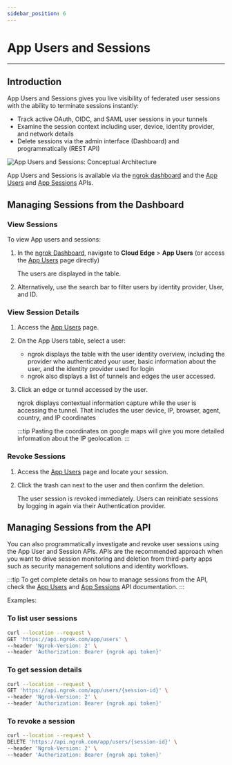 ```yaml
---
sidebar_position: 6
---
```


# App Users and Sessions
----------------

## Introduction

App Users and Sessions gives you live visibility of federated user sessions with the ability to terminate sessions instantly:

- Track active OAuth, OIDC, and SAML user sessions in your tunnels
- Examine the session context including user, device, identity provider, and network details
- Delete sessions via the admin interface (Dashboard) and programmatically (REST API)

![App Users and Sessions: Conceptual Architecture](/img/docs/app_user_session_diagram.png)

App Users and Sessions is available via the [ngrok dashboard](https://dashboard.ngrok.com/cloud-edge/app-users) and the [App Users](/docs/api/resources/application-users) and [App Sessions](/docs/api/resources/application-sessions) APIs.

## Managing Sessions from the Dashboard

### View Sessions

To view App users and sessions:

1. In the [ngrok Dashboard](https://dashboard.ngrok.com), navigate to **Cloud Edge** > **App Users** (or access the [App Users](https://dashboard.ngrok.com/cloud-edge/app-users) page directly)

    The users are displayed in the table. 

1. Alternatively, use the search bar to filter users by identity provider, User, and ID.

### View Session Details

1. Access the [App Users](https://dashboard.ngrok.com/cloud-edge/app-users) page.

1. On the App Users table, select a user:

    - ngrok displays the table with the user identity overview, including the provider who authenticated your user, basic information about the user, and the identity provider used for login
    - ngrok also displays a list of tunnels and edges the user accessed.

1. Click an edge or tunnel accessed by the user. 

    ngrok displays contextual information capture while the user is accessing the tunnel. That includes the user device, IP, browser, agent, country, and IP coordinates
    
    :::tip 
    Pasting the coordinates on google maps will give you more detailed information about the IP geolocation.
    :::

### Revoke Sessions

1. Access the [App Users](https://dashboard.ngrok.com/cloud-edge/app-users) page and locate your session.

1. Click the trash can next to the user and then confirm the deletion. 

    The user session is revoked immediately. 
    Users can reinitiate sessions by logging in again via their Authentication provider.

## Managing Sessions from the API

You can also programmatically investigate and revoke user sessions using the App User and Session APIs. APIs are the recommended approach when you want to drive session monitoring and deletion from third-party apps such as security management solutions and identity workflows.

:::tip 
To get complete details on how to manage sessions from the API, check the [App Users](/docs/api/resources/application-users) and [App Sessions](/docs/api/resources/application-sessions) API documentation.
:::

Examples: 


### To list user sessions

```bash
curl --location --request \
GET 'https://api.ngrok.com/app/users' \
--header 'Ngrok-Version: 2' \
--header 'Authorization: Bearer {ngrok api token}'
```

### To get session details

```bash
curl --location --request \
GET 'https://api.ngrok.com/app/users/{session-id}' \
--header 'Ngrok-Version: 2' \
--header 'Authorization: Bearer {ngrok api token}'
```

### To revoke a session

```bash
curl --location --request \
DELETE 'https://api.ngrok.com/app/users/{session-id}' \
--header 'Ngrok-Version: 2' \
--header 'Authorization: Bearer {ngrok api token}'
```
